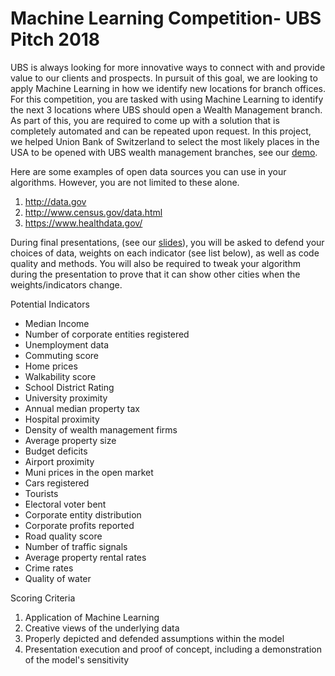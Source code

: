# Machine Learning Competition- UBS Pitch 2018 
UBS is always looking for more innovative ways to connect with and provide value to our clients and prospects. In pursuit of this goal, we are looking to apply Machine Learning in how we identify new locations for branch offices. For this competition, you are tasked with using Machine Learning to identify the next 3 locations where UBS should open a Wealth Management branch. As part of this, you are required to come up with a solution that is completely automated and can be repeated upon request. In this project, we helped Union Bank of Switzerland to select the most likely places in the USA to be opened with UBS wealth management branches, see our [demo](https://github.com/cy235/UBS_Pitch_2018/blob/master/InsightDataScience_demo_PCA_Final.ipynb).

Here are some examples of open data sources you can use in your algorithms. However, you are not limited to these alone.
1. http://data.gov
2. http://www.census.gov/data.html
3. https://www.healthdata.gov/

During final presentations, (see our [slides](https://github.com/cy235/UBS_Pitch_2018/blob/master/UBS%20pitch.pdf)), you will be asked to defend your choices of data, weights on each indicator (see list below), as well as code quality and methods. You will also be required to tweak your algorithm during the presentation to prove that it can show other cities when the weights/indicators change.

Potential Indicators
- Median Income
- Number of corporate entities registered
- Unemployment data
- Commuting score
- Home prices
- Walkability score
- School District Rating
- University proximity
- Annual median property tax
- Hospital proximity
- Density of wealth management firms
- Average property size
- Budget deficits
- Airport proximity
- Muni prices in the open market
- Cars registered
- Tourists
- Electoral voter bent
- Corporate entity distribution
- Corporate profits reported
- Road quality score
- Number of traffic signals
- Average property rental rates
- Crime rates
- Quality of water

Scoring Criteria
1. Application of Machine Learning
2. Creative views of the underlying data
3. Properly depicted and defended assumptions within the model
4. Presentation execution and proof of concept, including a demonstration of the model's sensitivity
